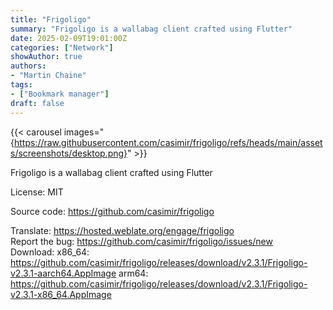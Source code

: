 ```yaml
---
title: "Frigoligo"
summary: "Frigoligo is a wallabag client crafted using Flutter"
date: 2025-02-09T19:01:00Z
categories: ["Network"]
showAuthor: true
authors:
- "Martin Chaine"
tags: 
- ["Bookmark manager"]
draft: false
---
```


{{< carousel images="{https://raw.githubusercontent.com/casimir/frigoligo/refs/heads/main/assets/screenshots/desktop.png}" >}}

Frigoligo is a wallabag client crafted using Flutter

License: MIT

Source code: <https://github.com/casimir/frigoligo>

Translate: <https://hosted.weblate.org/engage/frigoligo>  
Report the bug: <https://github.com/casimir/frigoligo/issues/new>  
Download:   x86_64: <https://github.com/casimir/frigoligo/releases/download/v2.3.1/Frigoligo-v2.3.1-aarch64.AppImage>
            arm64: <https://github.com/casimir/frigoligo/releases/download/v2.3.1/Frigoligo-v2.3.1-x86_64.AppImage>

